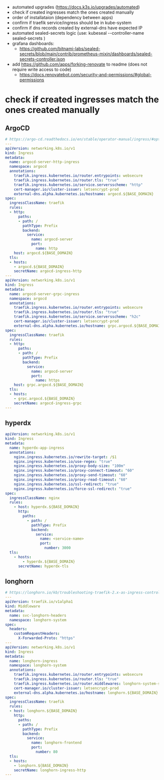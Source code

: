- automated upgrades (https://docs.k3s.io/upgrades/automated)
- check if created ingresses match the ones created manually
- order of installataion (dependency between apps)
- confirm if traefik service/ingress should be in kube-system
- confirm if dns records created by external-dns have expected IP
- automated sealed-secrets logic (use: kubeseal --controller-name sealed-secrets <args>)
- grafana dashboards:
  - https://github.com/bitnami-labs/sealed-secrets/blob/main/contrib/prometheus-mixin/dashboards/sealed-secrets-controller.json
- add https://github.com/apps/forking-renovate to readme (does not require write access to code)
  - https://docs.renovatebot.com/security-and-permissions/#global-permissions

# check if created ingresses match the ones created manually
## ArgoCD
```yaml
# https://argo-cd.readthedocs.io/en/stable/operator-manual/ingress/#option-2-ssl-termination-at-ingress-controller
---
apiVersion: networking.k8s.io/v1
kind: Ingress
metadata:
  name: argocd-server-http-ingress
  namespace: argocd
  annotations:
    traefik.ingress.kubernetes.io/router.entrypoints: websecure
    traefik.ingress.kubernetes.io/router.tls: "true"
    traefik.ingress.kubernetes.io/service.serversscheme: "http"
    cert-manager.io/cluster-issuer: letsencrypt-prod
    external-dns.alpha.kubernetes.io/hostname: argocd.${BASE_DOMAIN}
spec:
  ingressClassName: traefik
  rules:
  - http:
      paths:
      - path: /
        pathType: Prefix
        backend:
          service:
            name: argocd-server
            port:
              name: http
    host: argocd.${BASE_DOMAIN}
  tls:
  - hosts:
    - argocd.${BASE_DOMAIN}
    secretName: argocd-ingress-http
---
apiVersion: networking.k8s.io/v1
kind: Ingress
metadata:
  name: argocd-server-grpc-ingress
  namespace: argocd
  annotations:
    traefik.ingress.kubernetes.io/router.entrypoints: websecure
    traefik.ingress.kubernetes.io/router.tls: "true"
    traefik.ingress.kubernetes.io/service.serversscheme: "h2c"
    cert-manager.io/cluster-issuer: letsencrypt-prod
    external-dns.alpha.kubernetes.io/hostname: grpc.argocd.${BASE_DOMAIN}
spec:
  ingressClassName: traefik
  rules:
  - http:
      paths:
      - path: /
        pathType: Prefix
        backend:
          service:
            name: argocd-server
            port:
              name: https
    host: grpc.argocd.${BASE_DOMAIN}
  tls:
  - hosts:
    - grpc.argocd.${BASE_DOMAIN}
    secretName: argocd-ingress-grpc
---
```

## hyperdx
```yaml
apiVersion: networking.k8s.io/v1
kind: Ingress
metadata:
  name: hyperdx-app-ingress
  annotations:
    nginx.ingress.kubernetes.io/rewrite-target: /$1
    nginx.ingress.kubernetes.io/use-regex: "true"
    nginx.ingress.kubernetes.io/proxy-body-size: "100m"
    nginx.ingress.kubernetes.io/proxy-connect-timeout: "60"
    nginx.ingress.kubernetes.io/proxy-send-timeout: "60"
    nginx.ingress.kubernetes.io/proxy-read-timeout: "60"
    nginx.ingress.kubernetes.io/ssl-redirect: "true"
    nginx.ingress.kubernetes.io/force-ssl-redirect: "true"
spec:
  ingressClassName: nginx
  rules:
    - host: hyperdx.${BASE_DOMAIN}
      http:
        paths:
          - path: /
            pathType: Prefix
            backend:
              service:
                name: <service-name>
                port:
                  number: 3000
  tls:
    - hosts:
        - hyperdx.${BASE_DOMAIN}
      secretName: hyperdx-tls
```

## longhorn
```yaml
# https://longhorn.io/kb/troubleshooting-traefik-2.x-as-ingress-controller/
---
apiVersion: traefik.io/v1alpha1
kind: Middleware
metadata:
  name: svc-longhorn-headers
  namespace: longhorn-system
spec:
  headers:
    customRequestHeaders:
      X-Forwarded-Proto: "https"
---
apiVersion: networking.k8s.io/v1
kind: Ingress
metadata:
  name: longhorn-ingress
  namespace: longhorn-system
  annotations:
    traefik.ingress.kubernetes.io/router.entrypoints: websecure
    traefik.ingress.kubernetes.io/router.tls: "true"
    traefik.ingress.kubernetes.io/router.middlewares: longhorn-system-svc-longhorn-headers@kubernetescrd
    cert-manager.io/cluster-issuer: letsencrypt-prod
    external-dns.alpha.kubernetes.io/hostname: longhorn.${BASE_DOMAIN}
spec:
  ingressClassName: traefik
  rules:
  - host: longhorn.${BASE_DOMAIN}
    http:
      paths:
      - path: /
        pathType: Prefix
        backend:
          service:
            name: longhorn-frontend
            port:
              number: 80
  tls:
  - hosts:
    - longhorn.${BASE_DOMAIN}
    secretName: longhorn-ingress-http
---
```